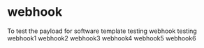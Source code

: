 # webhook
To test the payload for software template 
testing webhook
testing webhook1
webhook2
webhook3
webhook4
webhook5
webhook6
